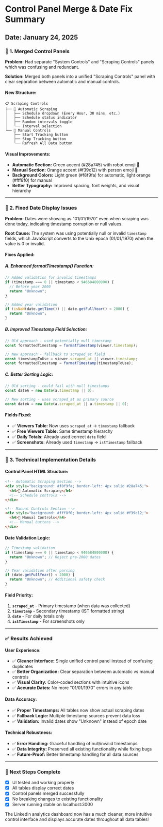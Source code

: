 # Control Panel Merge & Date Fix Summary

## Date: January 24, 2025

### 🔧 **1. Merged Control Panels**

**Problem:** Had separate "System Controls" and "Scraping Controls" panels which was confusing and redundant.

**Solution:** Merged both panels into a unified "Scraping Controls" panel with clear separation between automatic and manual controls.

#### **New Structure:**

```
📋 Scraping Controls
├── 🤖 Automatic Scraping
│   ├── Schedule dropdown (Every Hour, 30 mins, etc.)
│   ├── Schedule status indicator
│   ├── Random intervals toggle
│   └── Interval selection
└── 👤 Manual Controls
    ├── Start Tracking button
    ├── Stop Tracking button
    └── Refresh All Data button
```

#### **Visual Improvements:**

- **Automatic Section:** Green accent (#28a745) with robot emoji 🤖
- **Manual Section:** Orange accent (#f39c12) with person emoji 👤
- **Background Colors:** Light green (#f8f9fa) for automatic, light orange (#fff8f0) for manual
- **Better Typography:** Improved spacing, font weights, and visual hierarchy

---

### 📅 **2. Fixed Date Display Issues**

**Problem:** Dates were showing as "01/01/1970" even when scraping was done today, indicating timestamp corruption or null values.

**Root Cause:** The system was using potentially null or invalid `timestamp` fields, which JavaScript converts to the Unix epoch (01/01/1970) when the value is 0 or invalid.

#### **Fixes Applied:**

##### **A. Enhanced formatTimestamp() Function:**

```javascript
// Added validation for invalid timestamps
if (timestamp === 0 || timestamp < 946684800000) {
  // Before year 2000
  return "Unknown";
}

// Added year validation
if (isNaN(date.getTime()) || date.getFullYear() < 2000) {
  return "Unknown";
}
```

##### **B. Improved Timestamp Field Selection:**

```javascript
// Old approach - used potentially null timestamp
const formattedTimestamp = formatTimestamp(viewer.timestamp);

// New approach - fallback to scraped_at field
const timestampToUse = viewer.scraped_at || viewer.timestamp;
const formattedTimestamp = formatTimestamp(timestampToUse);
```

##### **C. Better Sorting Logic:**

```javascript
// Old sorting - could fail with null timestamps
const dateA = new Date(a.timestamp || 0);

// New sorting - uses scraped_at as primary source
const dateA = new Date(a.scraped_at || a.timestamp || 0);
```

#### **Fields Fixed:**

- ✅ **Viewers Table:** Now uses `scraped_at` → `timestamp` fallback
- ✅ **Free Viewers Table:** Same timestamp hierarchy
- ✅ **Daily Totals:** Already used correct `date` field
- ✅ **Screenshots:** Already used `timestamp` → `istTimestamp` fallback

---

### 🎯 **3. Technical Implementation Details**

#### **Control Panel HTML Structure:**

```html
<!-- Automatic Scraping Section -->
<div style="background: #f8f9fa; border-left: 4px solid #28a745;">
  <h4>🤖 Automatic Scraping</h4>
  <!-- Schedule controls -->
</div>

<!-- Manual Controls Section -->
<div style="background: #fff8f0; border-left: 4px solid #f39c12;">
  <h4>👤 Manual Controls</h4>
  <!-- Manual buttons -->
</div>
```

#### **Date Validation Logic:**

```javascript
// Timestamp validation
if (timestamp === 0 || timestamp < 946684800000) {
  return "Unknown"; // Reject pre-2000 dates
}

// Year validation after parsing
if (date.getFullYear() < 2000) {
  return "Unknown"; // Additional safety check
}
```

#### **Field Priority:**

1. **`scraped_at`** - Primary timestamp (when data was collected)
2. **`timestamp`** - Secondary timestamp (IST formatted string)
3. **`date`** - For daily totals only
4. **`istTimestamp`** - For screenshots only

---

### ✅ **Results Achieved**

#### **User Experience:**

- ✅ **Cleaner Interface:** Single unified control panel instead of confusing duplicates
- ✅ **Better Organization:** Clear separation between automatic vs manual controls
- ✅ **Visual Clarity:** Color-coded sections with intuitive icons
- ✅ **Accurate Dates:** No more "01/01/1970" errors in any table

#### **Data Accuracy:**

- ✅ **Proper Timestamps:** All tables now show actual scraping dates
- ✅ **Fallback Logic:** Multiple timestamp sources prevent data loss
- ✅ **Validation:** Invalid dates show "Unknown" instead of epoch date

#### **Technical Robustness:**

- ✅ **Error Handling:** Graceful handling of null/invalid timestamps
- ✅ **Data Integrity:** Preserved all existing functionality while fixing bugs
- ✅ **Future-Proof:** Better timestamp handling for all data sources

---

### 🚀 **Next Steps Complete**

- [x] UI tested and working properly
- [x] All tables display correct dates
- [x] Control panels merged successfully
- [x] No breaking changes to existing functionality
- [x] Server running stable on localhost:3000

The LinkedIn analytics dashboard now has a much cleaner, more intuitive control interface and displays accurate dates throughout all data tables!
